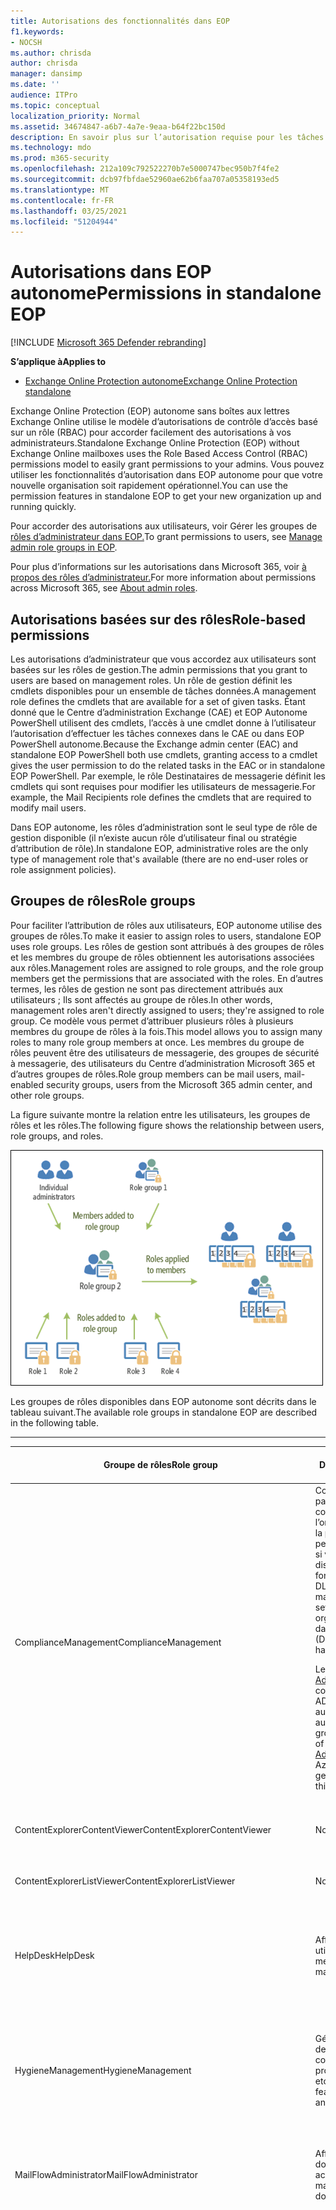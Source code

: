 ```yaml
---
title: Autorisations des fonctionnalités dans EOP
f1.keywords:
- NOCSH
ms.author: chrisda
author: chrisda
manager: dansimp
ms.date: ''
audience: ITPro
ms.topic: conceptual
localization_priority: Normal
ms.assetid: 34674847-a6b7-4a7e-9eaa-b64f22bc150d
description: En savoir plus sur l’autorisation requise pour les tâches dans Exchange Online Protection autonome
ms.technology: mdo
ms.prod: m365-security
ms.openlocfilehash: 212a109c792522270b7e5000747bec950b7f4fe2
ms.sourcegitcommit: dcb97fbfdae52960ae62b6faa707a05358193ed5
ms.translationtype: MT
ms.contentlocale: fr-FR
ms.lasthandoff: 03/25/2021
ms.locfileid: "51204944"
---
```

# <a name="permissions-in-standalone-eop"></a><span data-ttu-id="2ec3d-103">Autorisations dans EOP autonome</span><span class="sxs-lookup"><span data-stu-id="2ec3d-103">Permissions in standalone EOP</span></span>

[!INCLUDE [Microsoft 365 Defender rebranding](../includes/microsoft-defender-for-office.md)]

<span data-ttu-id="2ec3d-104">**S’applique à**</span><span class="sxs-lookup"><span data-stu-id="2ec3d-104">**Applies to**</span></span>
-  [<span data-ttu-id="2ec3d-105">Exchange Online Protection autonome</span><span class="sxs-lookup"><span data-stu-id="2ec3d-105">Exchange Online Protection standalone</span></span>](exchange-online-protection-overview.md)

<span data-ttu-id="2ec3d-106">Exchange Online Protection (EOP) autonome sans boîtes aux lettres Exchange Online utilise le modèle d’autorisations de contrôle d’accès basé sur un rôle (RBAC) pour accorder facilement des autorisations à vos administrateurs.</span><span class="sxs-lookup"><span data-stu-id="2ec3d-106">Standalone Exchange Online Protection (EOP) without Exchange Online mailboxes uses the Role Based Access Control (RBAC) permissions model to easily grant permissions to your admins.</span></span> <span data-ttu-id="2ec3d-107">Vous pouvez utiliser les fonctionnalités d’autorisation dans EOP autonome pour que votre nouvelle organisation soit rapidement opérationnel.</span><span class="sxs-lookup"><span data-stu-id="2ec3d-107">You can use the permission features in standalone EOP to get your new organization up and running quickly.</span></span>

<span data-ttu-id="2ec3d-108">Pour accorder des autorisations aux utilisateurs, voir Gérer les groupes de [rôles d’administrateur dans EOP.](manage-admin-role-group-permissions-in-eop.md)</span><span class="sxs-lookup"><span data-stu-id="2ec3d-108">To grant permissions to users, see [Manage admin role groups in EOP](manage-admin-role-group-permissions-in-eop.md).</span></span>

<span data-ttu-id="2ec3d-109">Pour plus d’informations sur les autorisations dans Microsoft 365, voir [à propos des rôles d’administrateur.](../../admin/add-users/about-admin-roles.md)</span><span class="sxs-lookup"><span data-stu-id="2ec3d-109">For more information about permissions across Microsoft 365, see [About admin roles](../../admin/add-users/about-admin-roles.md).</span></span>

## <a name="role-based-permissions"></a><span data-ttu-id="2ec3d-110">Autorisations basées sur des rôles</span><span class="sxs-lookup"><span data-stu-id="2ec3d-110">Role-based permissions</span></span>

<span data-ttu-id="2ec3d-111">Les autorisations d’administrateur que vous accordez aux utilisateurs sont basées sur les rôles de gestion.</span><span class="sxs-lookup"><span data-stu-id="2ec3d-111">The admin permissions that you grant to users are based on management roles.</span></span> <span data-ttu-id="2ec3d-112">Un rôle de gestion définit les cmdlets disponibles pour un ensemble de tâches données.</span><span class="sxs-lookup"><span data-stu-id="2ec3d-112">A management role defines the cmdlets that are available for a set of given tasks.</span></span> <span data-ttu-id="2ec3d-113">Étant donné que le Centre d’administration Exchange (CAE) et EOP Autonome PowerShell utilisent des cmdlets, l’accès à une cmdlet donne à l’utilisateur l’autorisation d’effectuer les tâches connexes dans le CAE ou dans EOP PowerShell autonome.</span><span class="sxs-lookup"><span data-stu-id="2ec3d-113">Because the Exchange admin center (EAC) and standalone EOP PowerShell both use cmdlets, granting access to a cmdlet gives the user permission to do the related tasks in the EAC or in standalone EOP PowerShell.</span></span> <span data-ttu-id="2ec3d-114">Par exemple, le rôle Destinataires de messagerie définit les cmdlets qui sont requises pour modifier les utilisateurs de messagerie.</span><span class="sxs-lookup"><span data-stu-id="2ec3d-114">For example, the Mail Recipients role defines the cmdlets that are required to modify mail users.</span></span>

<span data-ttu-id="2ec3d-115">Dans EOP autonome, les rôles d’administration sont le seul type de rôle de gestion disponible (il n’existe aucun rôle d’utilisateur final ou stratégie d’attribution de rôle).</span><span class="sxs-lookup"><span data-stu-id="2ec3d-115">In standalone EOP, administrative roles are the only type of management role that's available (there are no end-user roles or role assignment policies).</span></span>

## <a name="role-groups"></a><span data-ttu-id="2ec3d-116">Groupes de rôles</span><span class="sxs-lookup"><span data-stu-id="2ec3d-116">Role groups</span></span>

<span data-ttu-id="2ec3d-117">Pour faciliter l’attribution de rôles aux utilisateurs, EOP autonome utilise des groupes de rôles.</span><span class="sxs-lookup"><span data-stu-id="2ec3d-117">To make it easier to assign roles to users, standalone EOP uses role groups.</span></span> <span data-ttu-id="2ec3d-118">Les rôles de gestion sont attribués à des groupes de rôles et les membres du groupe de rôles obtiennent les autorisations associées aux rôles.</span><span class="sxs-lookup"><span data-stu-id="2ec3d-118">Management roles are assigned to role groups, and the role group members get the permissions that are associated with the roles.</span></span> <span data-ttu-id="2ec3d-119">En d’autres termes, les rôles de gestion ne sont pas directement attribués aux utilisateurs ; Ils sont affectés au groupe de rôles.</span><span class="sxs-lookup"><span data-stu-id="2ec3d-119">In other words, management roles aren't directly assigned to users; they're assigned to role group.</span></span> <span data-ttu-id="2ec3d-120">Ce modèle vous permet d’attribuer plusieurs rôles à plusieurs membres du groupe de rôles à la fois.</span><span class="sxs-lookup"><span data-stu-id="2ec3d-120">This model allows you to assign many roles to many role group members at once.</span></span> <span data-ttu-id="2ec3d-121">Les membres du groupe de rôles peuvent être des utilisateurs de messagerie, des groupes de sécurité à messagerie, des utilisateurs du Centre d’administration Microsoft 365 et d’autres groupes de rôles.</span><span class="sxs-lookup"><span data-stu-id="2ec3d-121">Role group members can be mail users, mail-enabled security groups, users from the Microsoft 365 admin center, and other role groups.</span></span>

<span data-ttu-id="2ec3d-122">La figure suivante montre la relation entre les utilisateurs, les groupes de rôles et les rôles.</span><span class="sxs-lookup"><span data-stu-id="2ec3d-122">The following figure shows the relationship between users, role groups, and roles.</span></span>

![Relations des rôles, des groupes de rôles et des membres](../../media/ITPro_Security_RBAC_EXO_SimplifiedRoleGroupRelationship.png)

<span data-ttu-id="2ec3d-124">Les groupes de rôles disponibles dans EOP autonome sont décrits dans le tableau suivant.</span><span class="sxs-lookup"><span data-stu-id="2ec3d-124">The available role groups in standalone EOP are described in the following table.</span></span>

****

|<span data-ttu-id="2ec3d-125">Groupe de rôles</span><span class="sxs-lookup"><span data-stu-id="2ec3d-125">Role group</span></span>|<span data-ttu-id="2ec3d-126">Description</span><span class="sxs-lookup"><span data-stu-id="2ec3d-126">Description</span></span>|<span data-ttu-id="2ec3d-127">Rôles par défaut attribués</span><span class="sxs-lookup"><span data-stu-id="2ec3d-127">Default roles assigned</span></span>|
|---|---|---|
|<span data-ttu-id="2ec3d-128">ComplianceManagement</span><span class="sxs-lookup"><span data-stu-id="2ec3d-128">ComplianceManagement</span></span>|<span data-ttu-id="2ec3d-129">Configurez et gérez les paramètres de conformité au sein de l’organisation, y compris la protection contre la perte de données (DLP) si votre abonnement dispose de fonctionnalités DLP.</span><span class="sxs-lookup"><span data-stu-id="2ec3d-129">Configure and manage compliance settings within the organization, including data loss prevention (DLP) if your subscription has DLP capabilities.</span></span> <p> <span data-ttu-id="2ec3d-130">Les membres du [rôle Administrateur de](/azure/active-directory/users-groups-roles/directory-assign-admin-roles#compliance-administrator) conformité dans Azure AD obtiennent automatiquement les autorisations de ce groupe de rôles.</span><span class="sxs-lookup"><span data-stu-id="2ec3d-130">Members of the [Compliance Administrator](/azure/active-directory/users-groups-roles/directory-assign-admin-roles#compliance-administrator) role in Azure AD automatically get the permissions of this role group.</span></span>|<span data-ttu-id="2ec3d-131">Journaux d’audit</span><span class="sxs-lookup"><span data-stu-id="2ec3d-131">Audit Logs</span></span> <p> <span data-ttu-id="2ec3d-132">Administration de la conformité</span><span class="sxs-lookup"><span data-stu-id="2ec3d-132">Compliance Administration</span></span> <p> <span data-ttu-id="2ec3d-133">Gestion des droits relatifs à l’information</span><span class="sxs-lookup"><span data-stu-id="2ec3d-133">Information Rights Management</span></span> <p> <span data-ttu-id="2ec3d-134">Gestion de la rétention</span><span class="sxs-lookup"><span data-stu-id="2ec3d-134">Retention Management</span></span> <p> <span data-ttu-id="2ec3d-135">Journaux d'audit en affichage seul</span><span class="sxs-lookup"><span data-stu-id="2ec3d-135">View-Only Audit Logs</span></span> <p> <span data-ttu-id="2ec3d-136">Afficher uniquement la configuration</span><span class="sxs-lookup"><span data-stu-id="2ec3d-136">View-Only Configuration</span></span> <p> <span data-ttu-id="2ec3d-137">Afficher uniquement les destinataires</span><span class="sxs-lookup"><span data-stu-id="2ec3d-137">View-Only Recipients</span></span>|
|<span data-ttu-id="2ec3d-138">ContentExplorerContentViewer</span><span class="sxs-lookup"><span data-stu-id="2ec3d-138">ContentExplorerContentViewer</span></span>|<span data-ttu-id="2ec3d-139">Non utilisé.</span><span class="sxs-lookup"><span data-stu-id="2ec3d-139">Not used.</span></span>|<span data-ttu-id="2ec3d-140">Visionneuse de contenu de classification des données</span><span class="sxs-lookup"><span data-stu-id="2ec3d-140">Data Classification Content Viewer</span></span>|
|<span data-ttu-id="2ec3d-141">ContentExplorerListViewer</span><span class="sxs-lookup"><span data-stu-id="2ec3d-141">ContentExplorerListViewer</span></span>|<span data-ttu-id="2ec3d-142">Non utilisé.</span><span class="sxs-lookup"><span data-stu-id="2ec3d-142">Not used.</span></span>|<span data-ttu-id="2ec3d-143">Visionneuse de listes de classification des données</span><span class="sxs-lookup"><span data-stu-id="2ec3d-143">Data Classification List Viewer</span></span>|
|<span data-ttu-id="2ec3d-144">HelpDesk</span><span class="sxs-lookup"><span data-stu-id="2ec3d-144">HelpDesk</span></span>|<span data-ttu-id="2ec3d-145">Afficher et gérer les utilisateurs de messagerie.</span><span class="sxs-lookup"><span data-stu-id="2ec3d-145">View and manage mail users.</span></span>|<span data-ttu-id="2ec3d-146">Réinitialiser le mot de passe</span><span class="sxs-lookup"><span data-stu-id="2ec3d-146">Reset Password</span></span> <p> <span data-ttu-id="2ec3d-147">Options utilisateur</span><span class="sxs-lookup"><span data-stu-id="2ec3d-147">User Options</span></span> <p> <span data-ttu-id="2ec3d-148">Afficher uniquement les destinataires</span><span class="sxs-lookup"><span data-stu-id="2ec3d-148">View-Only Recipients</span></span>|
|<span data-ttu-id="2ec3d-149">HygieneManagement</span><span class="sxs-lookup"><span data-stu-id="2ec3d-149">HygieneManagement</span></span>|<span data-ttu-id="2ec3d-150">Gérer les fonctionnalités de protection (anti-courrier indésirable, anti-programme malveillant, etc.).</span><span class="sxs-lookup"><span data-stu-id="2ec3d-150">Manage protection features (anti-spam, anti-malware, etc.).</span></span>|<span data-ttu-id="2ec3d-151">Hygiène de transport</span><span class="sxs-lookup"><span data-stu-id="2ec3d-151">Transport Hygiene</span></span> <p> <span data-ttu-id="2ec3d-152">Afficher uniquement la configuration</span><span class="sxs-lookup"><span data-stu-id="2ec3d-152">View-Only Configuration</span></span> <p> <span data-ttu-id="2ec3d-153">Afficher uniquement les destinataires</span><span class="sxs-lookup"><span data-stu-id="2ec3d-153">View-Only Recipients</span></span>|
|<span data-ttu-id="2ec3d-154">MailFlowAdministrator</span><span class="sxs-lookup"><span data-stu-id="2ec3d-154">MailFlowAdministrator</span></span>|<span data-ttu-id="2ec3d-155">Afficher et gérer les domaines et connecteurs acceptés</span><span class="sxs-lookup"><span data-stu-id="2ec3d-155">View and manage accepted domains and connectors</span></span>|<span data-ttu-id="2ec3d-156">Domaines distants et acceptés</span><span class="sxs-lookup"><span data-stu-id="2ec3d-156">Remote and Accepted Domains</span></span> <p> <span data-ttu-id="2ec3d-157">Afficher uniquement les destinataires</span><span class="sxs-lookup"><span data-stu-id="2ec3d-157">View-Only Recipients</span></span>|
|<span data-ttu-id="2ec3d-158">OrganizationManagement</span><span class="sxs-lookup"><span data-stu-id="2ec3d-158">OrganizationManagement</span></span>|<span data-ttu-id="2ec3d-159">Accès administrateur à l’ensemble de l’organisation et possibilité d’effectuer presque n’importe quelle tâche.</span><span class="sxs-lookup"><span data-stu-id="2ec3d-159">Admin access to the entire organization and the ability to perform almost any task.</span></span> <p> <span data-ttu-id="2ec3d-160">Les membres du [rôle Administrateur](/azure/active-directory/users-groups-roles/directory-assign-admin-roles#global-administrator--company-administrator) général dans Azure AD obtiennent automatiquement les autorisations de ce groupe de rôles.</span><span class="sxs-lookup"><span data-stu-id="2ec3d-160">Members of the [Global Administrator](/azure/active-directory/users-groups-roles/directory-assign-admin-roles#global-administrator--company-administrator) role in Azure AD automatically get the permissions of this role group.</span></span> <p> <span data-ttu-id="2ec3d-161">**Important**: étant donné que le groupe de rôles OrganizationManagement est un rôle puissant, seuls les utilisateurs qui effectuent des tâches administratives au niveau de l’organisation doivent être membres de ce groupe de rôles.</span><span class="sxs-lookup"><span data-stu-id="2ec3d-161">**Important**: Because the OrganizationManagement role group is a powerful role, only users that perform organizational-level administrative tasks should be members of this role group.</span></span>|<span data-ttu-id="2ec3d-162">AntiMalware</span><span class="sxs-lookup"><span data-stu-id="2ec3d-162">AntiMalware</span></span> <p> <span data-ttu-id="2ec3d-163">AntiSpam</span><span class="sxs-lookup"><span data-stu-id="2ec3d-163">AntiSpam</span></span> <p> <span data-ttu-id="2ec3d-164">Journaux d’audit</span><span class="sxs-lookup"><span data-stu-id="2ec3d-164">Audit Logs</span></span> <p> <span data-ttu-id="2ec3d-165">Administrateur de conformité</span><span class="sxs-lookup"><span data-stu-id="2ec3d-165">Compliance Administrator</span></span> <p> <span data-ttu-id="2ec3d-166">Groupes de distribution dynamique</span><span class="sxs-lookup"><span data-stu-id="2ec3d-166">Distribution Groups</span></span> <p> <span data-ttu-id="2ec3d-167">Gestion des droits relatifs à l’information</span><span class="sxs-lookup"><span data-stu-id="2ec3d-167">Information Rights Management</span></span> <p> <span data-ttu-id="2ec3d-168">Création de destinataires de message</span><span class="sxs-lookup"><span data-stu-id="2ec3d-168">Mail Recipient Creation</span></span> <p> <span data-ttu-id="2ec3d-169">Destinataires de message</span><span class="sxs-lookup"><span data-stu-id="2ec3d-169">Mail Recipients</span></span> <p> <span data-ttu-id="2ec3d-170">Suivi de messages</span><span class="sxs-lookup"><span data-stu-id="2ec3d-170">Message Tracking</span></span> <p> <span data-ttu-id="2ec3d-171">Migration</span><span class="sxs-lookup"><span data-stu-id="2ec3d-171">Migration</span></span> <p> <span data-ttu-id="2ec3d-172">Accès au client de l’organisation</span><span class="sxs-lookup"><span data-stu-id="2ec3d-172">Organization Client Access</span></span> <p> <span data-ttu-id="2ec3d-173">Configuration de l’organisation</span><span class="sxs-lookup"><span data-stu-id="2ec3d-173">Organization Configuration</span></span> <p> <span data-ttu-id="2ec3d-174">Paramètres de transport de l’organisation</span><span class="sxs-lookup"><span data-stu-id="2ec3d-174">Organization Transport Settings</span></span> <p> <span data-ttu-id="2ec3d-175">Quarantaine</span><span class="sxs-lookup"><span data-stu-id="2ec3d-175">Quarantine</span></span> <p> <span data-ttu-id="2ec3d-176">Stratégies de destinataire</span><span class="sxs-lookup"><span data-stu-id="2ec3d-176">Recipient Policies</span></span> <p> <span data-ttu-id="2ec3d-177">Domaines distants et acceptés</span><span class="sxs-lookup"><span data-stu-id="2ec3d-177">Remote and Accepted Domains</span></span> <p> <span data-ttu-id="2ec3d-178">Réinitialiser le mot de passe</span><span class="sxs-lookup"><span data-stu-id="2ec3d-178">Reset Password</span></span> <p> <span data-ttu-id="2ec3d-179">Gestion de la rétention</span><span class="sxs-lookup"><span data-stu-id="2ec3d-179">Retention Management</span></span> <p> <span data-ttu-id="2ec3d-180">Gestion des rôles</span><span class="sxs-lookup"><span data-stu-id="2ec3d-180">Role Management</span></span> <p> <span data-ttu-id="2ec3d-181">Administrateur de sécurité</span><span class="sxs-lookup"><span data-stu-id="2ec3d-181">Security Administrator</span></span> <p> <span data-ttu-id="2ec3d-182">Création et appartenance à un groupe de sécurité</span><span class="sxs-lookup"><span data-stu-id="2ec3d-182">Security Group Creation and Membership</span></span> <p> <span data-ttu-id="2ec3d-183">Lecteur de sécurité</span><span class="sxs-lookup"><span data-stu-id="2ec3d-183">Security Reader</span></span> <p> <span data-ttu-id="2ec3d-184">Administrateur d’étiquette de niveau de sensibilité</span><span class="sxs-lookup"><span data-stu-id="2ec3d-184">Sensitivity Label Administrator</span></span> <p> <span data-ttu-id="2ec3d-185">Surveillance</span><span class="sxs-lookup"><span data-stu-id="2ec3d-185">Supervision</span></span> <p> <span data-ttu-id="2ec3d-186">Hygiène de transport</span><span class="sxs-lookup"><span data-stu-id="2ec3d-186">Transport Hygiene</span></span> <p> <span data-ttu-id="2ec3d-187">Règles de transport</span><span class="sxs-lookup"><span data-stu-id="2ec3d-187">Transport Rules</span></span> <p> <span data-ttu-id="2ec3d-188">Options utilisateur</span><span class="sxs-lookup"><span data-stu-id="2ec3d-188">User Options</span></span> <p> <span data-ttu-id="2ec3d-189">View-Only anti-programme malveillant</span><span class="sxs-lookup"><span data-stu-id="2ec3d-189">View-Only AntiMalware</span></span> <p> <span data-ttu-id="2ec3d-190">View-Only AntiSpam</span><span class="sxs-lookup"><span data-stu-id="2ec3d-190">View-Only AntiSpam</span></span> <p> <span data-ttu-id="2ec3d-191">Journaux d'audit en affichage seul</span><span class="sxs-lookup"><span data-stu-id="2ec3d-191">View-Only Audit Logs</span></span> <p> <span data-ttu-id="2ec3d-192">Afficher uniquement la configuration</span><span class="sxs-lookup"><span data-stu-id="2ec3d-192">View-Only Configuration</span></span> <p> <span data-ttu-id="2ec3d-193">View-Only quarantaine</span><span class="sxs-lookup"><span data-stu-id="2ec3d-193">View-Only Quarantine</span></span> <p> <span data-ttu-id="2ec3d-194">Afficher uniquement les destinataires</span><span class="sxs-lookup"><span data-stu-id="2ec3d-194">View-Only Recipients</span></span> <p> <span data-ttu-id="2ec3d-195">View-Only Threat Intelligence</span><span class="sxs-lookup"><span data-stu-id="2ec3d-195">View-Only Threat Intelligence</span></span>|
|<span data-ttu-id="2ec3d-196">QuarantineAdministrator</span><span class="sxs-lookup"><span data-stu-id="2ec3d-196">QuarantineAdministrator</span></span>|<span data-ttu-id="2ec3d-197">Gérer les messages mis en quarantaine pour tous les destinataires.</span><span class="sxs-lookup"><span data-stu-id="2ec3d-197">Manage quarantined messages for all recipients.</span></span>|<span data-ttu-id="2ec3d-198">Quarantaine</span><span class="sxs-lookup"><span data-stu-id="2ec3d-198">Quarantine</span></span>|
|<span data-ttu-id="2ec3d-199">RecipientManagement</span><span class="sxs-lookup"><span data-stu-id="2ec3d-199">RecipientManagement</span></span>|<span data-ttu-id="2ec3d-200">Créer, gérer et supprimer des objets destinataire dans l’organisation.</span><span class="sxs-lookup"><span data-stu-id="2ec3d-200">Create, manage, and remove recipient objects in the organization.</span></span>|<span data-ttu-id="2ec3d-201">Groupes de distribution dynamique</span><span class="sxs-lookup"><span data-stu-id="2ec3d-201">Distribution Groups</span></span> <p> <span data-ttu-id="2ec3d-202">Création de destinataires de message</span><span class="sxs-lookup"><span data-stu-id="2ec3d-202">Mail Recipient Creation</span></span> <p> <span data-ttu-id="2ec3d-203">Destinataires de message</span><span class="sxs-lookup"><span data-stu-id="2ec3d-203">Mail Recipients</span></span> <p> <span data-ttu-id="2ec3d-204">Suivi de messages</span><span class="sxs-lookup"><span data-stu-id="2ec3d-204">Message Tracking</span></span> <p> <span data-ttu-id="2ec3d-205">Migration</span><span class="sxs-lookup"><span data-stu-id="2ec3d-205">Migration</span></span> <p> <span data-ttu-id="2ec3d-206">Stratégies de destinataire</span><span class="sxs-lookup"><span data-stu-id="2ec3d-206">Recipient Policies</span></span> <p> <span data-ttu-id="2ec3d-207">Réinitialiser le mot de passe</span><span class="sxs-lookup"><span data-stu-id="2ec3d-207">Reset Password</span></span>|
|<span data-ttu-id="2ec3d-208">RecordsManagement</span><span class="sxs-lookup"><span data-stu-id="2ec3d-208">RecordsManagement</span></span>|<span data-ttu-id="2ec3d-209">Configurer les fonctionnalités de conformité, telles que les balises de stratégie de rétention, les classifications des messages et les règles de flux de messagerie (également appelées règles de transport).</span><span class="sxs-lookup"><span data-stu-id="2ec3d-209">Configure compliance features, such as retention policy tags, message classifications, and mail flow rules (also known as transport rules).</span></span>|<span data-ttu-id="2ec3d-210">Suivi de messages</span><span class="sxs-lookup"><span data-stu-id="2ec3d-210">Message Tracking</span></span> <p> <span data-ttu-id="2ec3d-211">Gestion de la rétention</span><span class="sxs-lookup"><span data-stu-id="2ec3d-211">Retention Management</span></span> <p> <span data-ttu-id="2ec3d-212">Règles de transport</span><span class="sxs-lookup"><span data-stu-id="2ec3d-212">Transport Rules</span></span>|
|<span data-ttu-id="2ec3d-213">SecurityAdministrator</span><span class="sxs-lookup"><span data-stu-id="2ec3d-213">SecurityAdministrator</span></span>|<span data-ttu-id="2ec3d-214">Configurez tous les aspects de la protection dans l’organisation (anti-courrier indésirable, anti-programme malveillant, anti-usurpation d’adresse, mise en quarantaine, etc.).</span><span class="sxs-lookup"><span data-stu-id="2ec3d-214">Configure all aspects of protection in the organization (anti-spam, anti-malware, anti-spoofing, quarantine, etc.).</span></span> <p> <span data-ttu-id="2ec3d-215">Les membres du [rôle Administrateur de](/azure/active-directory/users-groups-roles/directory-assign-admin-roles#security-administrator) la sécurité dans Azure AD obtiennent automatiquement les autorisations de ce groupe de rôles.</span><span class="sxs-lookup"><span data-stu-id="2ec3d-215">Members of the [Security Administrator](/azure/active-directory/users-groups-roles/directory-assign-admin-roles#security-administrator) role in Azure AD automatically get the permissions of this role group.</span></span>|<span data-ttu-id="2ec3d-216">AntiMalware</span><span class="sxs-lookup"><span data-stu-id="2ec3d-216">AntiMalware</span></span> <p> <span data-ttu-id="2ec3d-217">AntiSpam</span><span class="sxs-lookup"><span data-stu-id="2ec3d-217">AntiSpam</span></span> <p> <span data-ttu-id="2ec3d-218">Journaux d’audit</span><span class="sxs-lookup"><span data-stu-id="2ec3d-218">Audit Logs</span></span> <p> <span data-ttu-id="2ec3d-219">Quarantaine</span><span class="sxs-lookup"><span data-stu-id="2ec3d-219">Quarantine</span></span> <p> <span data-ttu-id="2ec3d-220">Administrateur de sécurité</span><span class="sxs-lookup"><span data-stu-id="2ec3d-220">Security Administrator</span></span> <p> <span data-ttu-id="2ec3d-221">Administrateur d’étiquette de niveau de sensibilité</span><span class="sxs-lookup"><span data-stu-id="2ec3d-221">Sensitivity Label Administrator</span></span> <p> <span data-ttu-id="2ec3d-222">View-Only anti-programme malveillant</span><span class="sxs-lookup"><span data-stu-id="2ec3d-222">View-Only AntiMalware</span></span> <p> <span data-ttu-id="2ec3d-223">View-Only AntiSpam</span><span class="sxs-lookup"><span data-stu-id="2ec3d-223">View-Only AntiSpam</span></span> <p> <span data-ttu-id="2ec3d-224">Journaux d'audit en affichage seul</span><span class="sxs-lookup"><span data-stu-id="2ec3d-224">View-Only Audit Logs</span></span> <p> <span data-ttu-id="2ec3d-225">View-Only quarantaine</span><span class="sxs-lookup"><span data-stu-id="2ec3d-225">View-Only Quarantine</span></span> <p> <span data-ttu-id="2ec3d-226">View-Only Threat Intelligence</span><span class="sxs-lookup"><span data-stu-id="2ec3d-226">View-Only Threat Intelligence</span></span>|
|<span data-ttu-id="2ec3d-227">SecurityReader</span><span class="sxs-lookup"><span data-stu-id="2ec3d-227">SecurityReader</span></span>|<span data-ttu-id="2ec3d-228">Accès en affichage seul à tous les aspects de la protection de l’organisation (anti-courrier indésirable, anti-programme malveillant, détection d’usurpation d’adresse, mise en quarantaine, etc.).</span><span class="sxs-lookup"><span data-stu-id="2ec3d-228">View-only access to all aspects of protection in the organization (anti-spam, anti-malware, anti-spoofing, quarantine, etc.).</span></span> <p> <span data-ttu-id="2ec3d-229">Les membres du [rôle Lecteur de](/azure/active-directory/users-groups-roles/directory-assign-admin-roles#security-reader) sécurité dans Azure AD obtiennent automatiquement les autorisations de ce groupe de rôles.</span><span class="sxs-lookup"><span data-stu-id="2ec3d-229">Members of the [Security Reader](/azure/active-directory/users-groups-roles/directory-assign-admin-roles#security-reader) role in Azure AD automatically get the permissions of this role group.</span></span>|<span data-ttu-id="2ec3d-230">Lecteur de sécurité</span><span class="sxs-lookup"><span data-stu-id="2ec3d-230">Security Reader</span></span> <p> <span data-ttu-id="2ec3d-231">View-Only anti-programme malveillant</span><span class="sxs-lookup"><span data-stu-id="2ec3d-231">View-Only AntiMalware</span></span> <p> <span data-ttu-id="2ec3d-232">View-Only AntiSpam</span><span class="sxs-lookup"><span data-stu-id="2ec3d-232">View-Only AntiSpam</span></span> <p> <span data-ttu-id="2ec3d-233">View-Only quarantaine</span><span class="sxs-lookup"><span data-stu-id="2ec3d-233">View-Only Quarantine</span></span> <p> <span data-ttu-id="2ec3d-234">View-Only Threat Intelligence</span><span class="sxs-lookup"><span data-stu-id="2ec3d-234">View-Only Threat Intelligence</span></span>|
|<span data-ttu-id="2ec3d-235">TenantAdmins</span><span class="sxs-lookup"><span data-stu-id="2ec3d-235">TenantAdmins</span></span>|<span data-ttu-id="2ec3d-236">L’appartenance à ce groupe de rôles est synchronisée entre les services et gérée de manière centralisée.</span><span class="sxs-lookup"><span data-stu-id="2ec3d-236">Membership in this role group is synchronized across services and managed centrally.</span></span> <span data-ttu-id="2ec3d-237">Par défaut, aucun rôle n’est attribué à ce groupe de rôles.</span><span class="sxs-lookup"><span data-stu-id="2ec3d-237">By default, this role group is not assigned any roles.</span></span> <span data-ttu-id="2ec3d-238">Toutefois, il sera membre du groupe de rôles Gestion de l’organisation et héritera de ces autorisations.</span><span class="sxs-lookup"><span data-stu-id="2ec3d-238">However, it will be a member of the Organization Management role group and will inherit those permissions.</span></span>|<span data-ttu-id="2ec3d-239">aucune</span><span class="sxs-lookup"><span data-stu-id="2ec3d-239">none</span></span>|
|<span data-ttu-id="2ec3d-240">ViewOnlyOrganizationManagement</span><span class="sxs-lookup"><span data-stu-id="2ec3d-240">ViewOnlyOrganizationManagement</span></span>|<span data-ttu-id="2ec3d-241">Afficher les objets destinataire, protection et configuration et leurs propriétés dans l’organisation.</span><span class="sxs-lookup"><span data-stu-id="2ec3d-241">View recipient, protection, and configuration objects and their properties in the organization.</span></span>|<span data-ttu-id="2ec3d-242">Administrateur de conformité</span><span class="sxs-lookup"><span data-stu-id="2ec3d-242">Compliance Administrator</span></span> <p> <span data-ttu-id="2ec3d-243">Administrateur de sécurité</span><span class="sxs-lookup"><span data-stu-id="2ec3d-243">Security Administrator</span></span> <p> <span data-ttu-id="2ec3d-244">Lecteur de sécurité</span><span class="sxs-lookup"><span data-stu-id="2ec3d-244">Security Reader</span></span> <p> <span data-ttu-id="2ec3d-245">Administrateur d’étiquette de niveau de sensibilité</span><span class="sxs-lookup"><span data-stu-id="2ec3d-245">Sensitivity Label Administrator</span></span> <p> <span data-ttu-id="2ec3d-246">Afficher uniquement la configuration</span><span class="sxs-lookup"><span data-stu-id="2ec3d-246">View-Only Configuration</span></span> <p> <span data-ttu-id="2ec3d-247">Afficher uniquement les destinataires</span><span class="sxs-lookup"><span data-stu-id="2ec3d-247">View-Only Recipients</span></span>|
|

<span data-ttu-id="2ec3d-248">Si vous travaillez dans une petite organisation qui ne compte que quelques administrateurs, vous devrez peut-être ajouter ces utilisateurs au groupe de rôles Gestion de l’organisation uniquement et vous n’aurez peut-être jamais besoin d’utiliser les autres groupes de rôles.</span><span class="sxs-lookup"><span data-stu-id="2ec3d-248">If you work in a small organization that has only a few admins, you might need to add those users to the Organization Management role group only, and you may never need to use the other role groups.</span></span> <span data-ttu-id="2ec3d-249">Si vous travaillez dans une organisation de grande taille, vous pouvez avoir des administrateurs qui effectuent des tâches spécifiques, telles que la configuration du destinataire.</span><span class="sxs-lookup"><span data-stu-id="2ec3d-249">If you work in a larger organization, you might have admins who perform specific tasks, such as recipient configuration.</span></span> <span data-ttu-id="2ec3d-250">Dans ce cas, vous pouvez ajouter un administrateur au groupe de rôles Gestion des destinataires et un autre administrateur au groupe de rôles Gestion de l’organisation.</span><span class="sxs-lookup"><span data-stu-id="2ec3d-250">In those cases, you might add one admin to the Recipient Management role group, and another admin to the Organization Management role group.</span></span> <span data-ttu-id="2ec3d-251">Ces administrateurs peuvent alors gérer leurs domaines spécifiques, mais ils ne sont pas autorisés à gérer les domaines dont ils ne sont pas responsables.</span><span class="sxs-lookup"><span data-stu-id="2ec3d-251">Those admins can then manage their specific areas, but they won't have permissions to manage areas they're not responsible for.</span></span>

<span data-ttu-id="2ec3d-252">Si les groupes de rôles intégrés dans Exchange Online ne correspondent pas à la fonction de vos administrateurs, vous pouvez créer des groupes de rôles y ajouter des rôles.</span><span class="sxs-lookup"><span data-stu-id="2ec3d-252">If the built-in role groups in Exchange Online don't match the job function of your administrators, you can create role groups and add roles to them.</span></span> <span data-ttu-id="2ec3d-253">Pour plus d’informations, voir [Gérer les groupes de rôles dans EOP autonome.](manage-admin-role-group-permissions-in-eop.md)</span><span class="sxs-lookup"><span data-stu-id="2ec3d-253">For more information, see [Manage role groups in standalone EOP](manage-admin-role-group-permissions-in-eop.md).</span></span>

## <a name="roles"></a><span data-ttu-id="2ec3d-254">Rôles</span><span class="sxs-lookup"><span data-stu-id="2ec3d-254">Roles</span></span>

<span data-ttu-id="2ec3d-255">Les rôles intégrés disponibles dans EOP autonome sont décrits dans le tableau suivant.</span><span class="sxs-lookup"><span data-stu-id="2ec3d-255">The built-in roles that are available in standalone EOP are described in the following table.</span></span>

****

|<span data-ttu-id="2ec3d-256">Role\*\*</span><span class="sxs-lookup"><span data-stu-id="2ec3d-256">Role\*\*</span></span>|<span data-ttu-id="2ec3d-257">Description</span><span class="sxs-lookup"><span data-stu-id="2ec3d-257">Description</span></span>|<span data-ttu-id="2ec3d-258">Attributions de groupe de rôles par défaut</span><span class="sxs-lookup"><span data-stu-id="2ec3d-258">Default role group assignments</span></span>|
|---|---|---|
|<span data-ttu-id="2ec3d-259">AntiMalware</span><span class="sxs-lookup"><span data-stu-id="2ec3d-259">AntiMalware</span></span>|<span data-ttu-id="2ec3d-260">Afficher et modifier la configuration et les rapports pour les fonctionnalités anti-programme malveillant.</span><span class="sxs-lookup"><span data-stu-id="2ec3d-260">View and modify the configuration and reports for anti-malware features.</span></span>|<span data-ttu-id="2ec3d-261">OrganizationManagement</span><span class="sxs-lookup"><span data-stu-id="2ec3d-261">OrganizationManagement</span></span> <p> <span data-ttu-id="2ec3d-262">SecurityAdministrator</span><span class="sxs-lookup"><span data-stu-id="2ec3d-262">SecurityAdministrator</span></span>|
|<span data-ttu-id="2ec3d-263">AntiSpam</span><span class="sxs-lookup"><span data-stu-id="2ec3d-263">AntiSpam</span></span>|<span data-ttu-id="2ec3d-264">Afficher et modifier la configuration et les rapports pour les fonctionnalités anti-courrier indésirable.</span><span class="sxs-lookup"><span data-stu-id="2ec3d-264">View and modify the configuration and reports for anti-spam features.</span></span>|<span data-ttu-id="2ec3d-265">OrganizationManagement</span><span class="sxs-lookup"><span data-stu-id="2ec3d-265">OrganizationManagement</span></span> <p> <span data-ttu-id="2ec3d-266">SecurityAdministrator</span><span class="sxs-lookup"><span data-stu-id="2ec3d-266">SecurityAdministrator</span></span>|
|<span data-ttu-id="2ec3d-267">Journaux d’audit</span><span class="sxs-lookup"><span data-stu-id="2ec3d-267">Audit Logs</span></span>|<span data-ttu-id="2ec3d-268">Recherchez le journal d’audit de l’administrateur et affichez les résultats.</span><span class="sxs-lookup"><span data-stu-id="2ec3d-268">Search the administrator audit log and view the results.</span></span>|<span data-ttu-id="2ec3d-269">ComplianceManagement</span><span class="sxs-lookup"><span data-stu-id="2ec3d-269">ComplianceManagement</span></span> <p> <span data-ttu-id="2ec3d-270">OrganizationManagement</span><span class="sxs-lookup"><span data-stu-id="2ec3d-270">OrganizationManagement</span></span> <p> <span data-ttu-id="2ec3d-271">SecurityAdministrator</span><span class="sxs-lookup"><span data-stu-id="2ec3d-271">SecurityAdministrator</span></span>|
|<span data-ttu-id="2ec3d-272">Administrateur de conformité<sup>\*</sup></span><span class="sxs-lookup"><span data-stu-id="2ec3d-272">Compliance Administrator<sup>\*</sup></span></span>||<span data-ttu-id="2ec3d-273">ComplianceManagement</span><span class="sxs-lookup"><span data-stu-id="2ec3d-273">ComplianceManagement</span></span> <p> <span data-ttu-id="2ec3d-274">OrganizationManagement</span><span class="sxs-lookup"><span data-stu-id="2ec3d-274">OrganizationManagement</span></span> <p> <span data-ttu-id="2ec3d-275">ViewOnlyOrganizationManagement</span><span class="sxs-lookup"><span data-stu-id="2ec3d-275">ViewOnlyOrganizationManagement</span></span>|
|<span data-ttu-id="2ec3d-276">Visionneuse de contenu de classification des données<sup>\*</sup></span><span class="sxs-lookup"><span data-stu-id="2ec3d-276">Data Classification Content Viewer<sup>\*</sup></span></span>||<span data-ttu-id="2ec3d-277">ContentExplorerContentViewer</span><span class="sxs-lookup"><span data-stu-id="2ec3d-277">ContentExplorerContentViewer</span></span>|
|<span data-ttu-id="2ec3d-278">Visionneuse de listes de classification des données<sup>\*</sup></span><span class="sxs-lookup"><span data-stu-id="2ec3d-278">Data Classification List Viewer<sup>\*</sup></span></span>||
|<span data-ttu-id="2ec3d-279">Groupes de distribution dynamique</span><span class="sxs-lookup"><span data-stu-id="2ec3d-279">Distribution Groups</span></span>|<span data-ttu-id="2ec3d-280">Créer et gérer tous les groupes de distribution, les groupes de sécurité à messagerie et les membres.</span><span class="sxs-lookup"><span data-stu-id="2ec3d-280">Create and manage all distribution groups, mail-enabled security groups, and members.</span></span>|<span data-ttu-id="2ec3d-281">OrganizationManagement</span><span class="sxs-lookup"><span data-stu-id="2ec3d-281">OrganizationManagement</span></span> <p> <span data-ttu-id="2ec3d-282">RecipientManagement</span><span class="sxs-lookup"><span data-stu-id="2ec3d-282">RecipientManagement</span></span>|
|<span data-ttu-id="2ec3d-283">Gestion des droits de l’information<sup>\*</sup></span><span class="sxs-lookup"><span data-stu-id="2ec3d-283">Information Rights Management<sup>\*</sup></span></span>||<span data-ttu-id="2ec3d-284">ComplianceManagement</span><span class="sxs-lookup"><span data-stu-id="2ec3d-284">ComplianceManagement</span></span> <p> <span data-ttu-id="2ec3d-285">OrganizationManagement</span><span class="sxs-lookup"><span data-stu-id="2ec3d-285">OrganizationManagement</span></span>|
|<span data-ttu-id="2ec3d-286">Création de destinataires de message</span><span class="sxs-lookup"><span data-stu-id="2ec3d-286">Mail Recipient Creation</span></span>|<span data-ttu-id="2ec3d-287">Créez et supprimez des utilisateurs de messagerie.</span><span class="sxs-lookup"><span data-stu-id="2ec3d-287">Create and remove mail users.</span></span>|<span data-ttu-id="2ec3d-288">OrganizationManagement</span><span class="sxs-lookup"><span data-stu-id="2ec3d-288">OrganizationManagement</span></span> <p> <span data-ttu-id="2ec3d-289">RecipientManagement</span><span class="sxs-lookup"><span data-stu-id="2ec3d-289">RecipientManagement</span></span>|
|<span data-ttu-id="2ec3d-290">Destinataires de message</span><span class="sxs-lookup"><span data-stu-id="2ec3d-290">Mail Recipients</span></span>|<span data-ttu-id="2ec3d-291">Modifier les utilisateurs de messagerie existants.</span><span class="sxs-lookup"><span data-stu-id="2ec3d-291">Modify existing mail users.</span></span>|<span data-ttu-id="2ec3d-292">OrganizationManagement</span><span class="sxs-lookup"><span data-stu-id="2ec3d-292">OrganizationManagement</span></span> <p> <span data-ttu-id="2ec3d-293">RecipientManagement</span><span class="sxs-lookup"><span data-stu-id="2ec3d-293">RecipientManagement</span></span>|
|<span data-ttu-id="2ec3d-294">Suivi des messages<sup>\*</sup></span><span class="sxs-lookup"><span data-stu-id="2ec3d-294">Message Tracking<sup>\*</sup></span></span>||<span data-ttu-id="2ec3d-295">OrganizationManagement</span><span class="sxs-lookup"><span data-stu-id="2ec3d-295">OrganizationManagement</span></span> <p> <span data-ttu-id="2ec3d-296">RecipientManagement</span><span class="sxs-lookup"><span data-stu-id="2ec3d-296">RecipientManagement</span></span> <p> <span data-ttu-id="2ec3d-297">Gestion des enregistrements</span><span class="sxs-lookup"><span data-stu-id="2ec3d-297">Records Management</span></span>|
|<span data-ttu-id="2ec3d-298">Migration<sup>\*</sup></span><span class="sxs-lookup"><span data-stu-id="2ec3d-298">Migration<sup>\*</sup></span></span>||<span data-ttu-id="2ec3d-299">OrganizationManagement</span><span class="sxs-lookup"><span data-stu-id="2ec3d-299">OrganizationManagement</span></span> <p> <span data-ttu-id="2ec3d-300">RecipientManagement</span><span class="sxs-lookup"><span data-stu-id="2ec3d-300">RecipientManagement</span></span>|
|<span data-ttu-id="2ec3d-301">MyBaseOptions</span><span class="sxs-lookup"><span data-stu-id="2ec3d-301">MyBaseOptions</span></span>|<span data-ttu-id="2ec3d-302">Permet aux utilisateurs d’afficher leurs propres messages mis en quarantaine.</span><span class="sxs-lookup"><span data-stu-id="2ec3d-302">Allows users to view their own quarantined messages.</span></span> <p> <span data-ttu-id="2ec3d-303">Ce rôle est automatiquement attribué aux utilisateurs et vous ne pouvez pas l’attribuer manuellement.</span><span class="sxs-lookup"><span data-stu-id="2ec3d-303">This role is automatically assigned to users, and you can't assign it manually.</span></span>|<span data-ttu-id="2ec3d-304">aucune</span><span class="sxs-lookup"><span data-stu-id="2ec3d-304">none</span></span>|
|<span data-ttu-id="2ec3d-305">Accès au client de l’organisation<sup>\*</sup></span><span class="sxs-lookup"><span data-stu-id="2ec3d-305">Organization Client Access<sup>\*</sup></span></span>||<span data-ttu-id="2ec3d-306">OrganizationManagement</span><span class="sxs-lookup"><span data-stu-id="2ec3d-306">OrganizationManagement</span></span>|
|<span data-ttu-id="2ec3d-307">Configuration de l’organisation</span><span class="sxs-lookup"><span data-stu-id="2ec3d-307">Organization Configuration</span></span>|<span data-ttu-id="2ec3d-308">Affichage des rapports.</span><span class="sxs-lookup"><span data-stu-id="2ec3d-308">View reports.</span></span>|<span data-ttu-id="2ec3d-309">OrganizationManagement</span><span class="sxs-lookup"><span data-stu-id="2ec3d-309">OrganizationManagement</span></span>|
|<span data-ttu-id="2ec3d-310">Paramètres de transport de l’organisation<sup>\*</sup></span><span class="sxs-lookup"><span data-stu-id="2ec3d-310">Organization Transport Settings<sup>\*</sup></span></span>||<span data-ttu-id="2ec3d-311">OrganizationManagement</span><span class="sxs-lookup"><span data-stu-id="2ec3d-311">OrganizationManagement</span></span>|
|<span data-ttu-id="2ec3d-312">Quarantaine</span><span class="sxs-lookup"><span data-stu-id="2ec3d-312">Quarantine</span></span>|<span data-ttu-id="2ec3d-313">Gérer tous les types de message mis en quarantaine pour tous les destinataires.</span><span class="sxs-lookup"><span data-stu-id="2ec3d-313">Manage all types of quarantined message for all recipients.</span></span>|<span data-ttu-id="2ec3d-314">OrganizationManagement</span><span class="sxs-lookup"><span data-stu-id="2ec3d-314">OrganizationManagement</span></span> <p> <span data-ttu-id="2ec3d-315">QuarantineAdministrator</span><span class="sxs-lookup"><span data-stu-id="2ec3d-315">QuarantineAdministrator</span></span> <p> <span data-ttu-id="2ec3d-316">SecurityAdministrator</span><span class="sxs-lookup"><span data-stu-id="2ec3d-316">SecurityAdministrator</span></span>|
|<span data-ttu-id="2ec3d-317">Stratégies de destinataire<sup>\*</sup></span><span class="sxs-lookup"><span data-stu-id="2ec3d-317">Recipient Policies<sup>\*</sup></span></span>||<span data-ttu-id="2ec3d-318">OrganizationManagement</span><span class="sxs-lookup"><span data-stu-id="2ec3d-318">OrganizationManagement</span></span> <p> <span data-ttu-id="2ec3d-319">RecipientManagement</span><span class="sxs-lookup"><span data-stu-id="2ec3d-319">RecipientManagement</span></span>|
|<span data-ttu-id="2ec3d-320">Domaines distants et acceptés</span><span class="sxs-lookup"><span data-stu-id="2ec3d-320">Remote and Accepted Domains</span></span>|<span data-ttu-id="2ec3d-321">Gérer les domaines distants, les domaines acceptés et les connecteurs.</span><span class="sxs-lookup"><span data-stu-id="2ec3d-321">Manage remote domains, accepted domains, and connectors.</span></span>|<span data-ttu-id="2ec3d-322">MailFlowAdministrator</span><span class="sxs-lookup"><span data-stu-id="2ec3d-322">MailFlowAdministrator</span></span> <p> <span data-ttu-id="2ec3d-323">OrganizationManagement</span><span class="sxs-lookup"><span data-stu-id="2ec3d-323">OrganizationManagement</span></span>|
|<span data-ttu-id="2ec3d-324">Réinitialiser le mot de passe<sup>\*</sup></span><span class="sxs-lookup"><span data-stu-id="2ec3d-324">Reset Password<sup>\*</sup></span></span>||<span data-ttu-id="2ec3d-325">HelpDesk</span><span class="sxs-lookup"><span data-stu-id="2ec3d-325">HelpDesk</span></span> <p> <span data-ttu-id="2ec3d-326">OrganizationManagement</span><span class="sxs-lookup"><span data-stu-id="2ec3d-326">OrganizationManagement</span></span> <p> <span data-ttu-id="2ec3d-327">RecipientManagement</span><span class="sxs-lookup"><span data-stu-id="2ec3d-327">RecipientManagement</span></span>|
|<span data-ttu-id="2ec3d-328">Gestion de la rétention<sup>\*</sup></span><span class="sxs-lookup"><span data-stu-id="2ec3d-328">Retention Management<sup>\*</sup></span></span>||<span data-ttu-id="2ec3d-329">ComplianceManagement</span><span class="sxs-lookup"><span data-stu-id="2ec3d-329">ComplianceManagement</span></span> <p> <span data-ttu-id="2ec3d-330">OrganizationManagement</span><span class="sxs-lookup"><span data-stu-id="2ec3d-330">OrganizationManagement</span></span> <p> <span data-ttu-id="2ec3d-331">RecordsManagement</span><span class="sxs-lookup"><span data-stu-id="2ec3d-331">RecordsManagement</span></span>|
|<span data-ttu-id="2ec3d-332">Gestion des rôles</span><span class="sxs-lookup"><span data-stu-id="2ec3d-332">Role Management</span></span>|<span data-ttu-id="2ec3d-333">Créer et gérer des groupes de rôles.</span><span class="sxs-lookup"><span data-stu-id="2ec3d-333">Create and manage role groups.</span></span>|<span data-ttu-id="2ec3d-334">OrganizationManagement</span><span class="sxs-lookup"><span data-stu-id="2ec3d-334">OrganizationManagement</span></span>|
|<span data-ttu-id="2ec3d-335">Administrateur de sécurité</span><span class="sxs-lookup"><span data-stu-id="2ec3d-335">Security Administrator</span></span>|<span data-ttu-id="2ec3d-336">Gérez la configuration et les rapports pour toutes les fonctionnalités de sécurité et de protection.</span><span class="sxs-lookup"><span data-stu-id="2ec3d-336">Manage the configuration and reports for all security and protection features.</span></span>|<span data-ttu-id="2ec3d-337">OrganizationManagement</span><span class="sxs-lookup"><span data-stu-id="2ec3d-337">OrganizationManagement</span></span> <p> <span data-ttu-id="2ec3d-338">SecurityAdministrator</span><span class="sxs-lookup"><span data-stu-id="2ec3d-338">SecurityAdministrator</span></span> <p> <span data-ttu-id="2ec3d-339">ViewOnlyOrganizationManagement</span><span class="sxs-lookup"><span data-stu-id="2ec3d-339">ViewOnlyOrganizationManagement</span></span>|
|<span data-ttu-id="2ec3d-340">Création et appartenance à un groupe de sécurité</span><span class="sxs-lookup"><span data-stu-id="2ec3d-340">Security Group Creation and Membership</span></span>|<span data-ttu-id="2ec3d-341">Créer et gérer des groupes de sécurité à messagerie.</span><span class="sxs-lookup"><span data-stu-id="2ec3d-341">Create and manage mail-enabled security groups.</span></span>|<span data-ttu-id="2ec3d-342">OrganizationManagement</span><span class="sxs-lookup"><span data-stu-id="2ec3d-342">OrganizationManagement</span></span>|
|<span data-ttu-id="2ec3d-343">Lecteur de sécurité</span><span class="sxs-lookup"><span data-stu-id="2ec3d-343">Security Reader</span></span>|<span data-ttu-id="2ec3d-344">Afficher la configuration et les rapports pour les fonctionnalités de sécurité et de protection.</span><span class="sxs-lookup"><span data-stu-id="2ec3d-344">View the configuration and reports for security and protection features.</span></span>|<span data-ttu-id="2ec3d-345">Gestion de l’organisation</span><span class="sxs-lookup"><span data-stu-id="2ec3d-345">Organization Management</span></span> <p> <span data-ttu-id="2ec3d-346">SecurityReader</span><span class="sxs-lookup"><span data-stu-id="2ec3d-346">SecurityReader</span></span> <p> <span data-ttu-id="2ec3d-347">ViewOnlyOrganizationManagement</span><span class="sxs-lookup"><span data-stu-id="2ec3d-347">ViewOnlyOrganizationManagement</span></span>|
|<span data-ttu-id="2ec3d-348">Administrateur d’étiquette de niveau de sensibilité<sup>\*</sup></span><span class="sxs-lookup"><span data-stu-id="2ec3d-348">Sensitivity Label Administrator<sup>\*</sup></span></span>||<span data-ttu-id="2ec3d-349">OrganizationManagement</span><span class="sxs-lookup"><span data-stu-id="2ec3d-349">OrganizationManagement</span></span> <p> <span data-ttu-id="2ec3d-350">SecurityAdministrator</span><span class="sxs-lookup"><span data-stu-id="2ec3d-350">SecurityAdministrator</span></span> <p> <span data-ttu-id="2ec3d-351">ViewOnlyOrganizationManagement</span><span class="sxs-lookup"><span data-stu-id="2ec3d-351">ViewOnlyOrganizationManagement</span></span>|
|<span data-ttu-id="2ec3d-352">Supervision<sup>\*</sup></span><span class="sxs-lookup"><span data-stu-id="2ec3d-352">Supervision<sup>\*</sup></span></span>||<span data-ttu-id="2ec3d-353">OrganizationManagement</span><span class="sxs-lookup"><span data-stu-id="2ec3d-353">OrganizationManagement</span></span>|
|<span data-ttu-id="2ec3d-354">Hygiène de transport</span><span class="sxs-lookup"><span data-stu-id="2ec3d-354">Transport Hygiene</span></span>|<span data-ttu-id="2ec3d-355">Gérer les fonctionnalités anti-programme malveillant, anti-courrier indésirable et anti-usurpation.</span><span class="sxs-lookup"><span data-stu-id="2ec3d-355">Manage anti-malware, anti-spam features, and anti-spoofing features.</span></span>|<span data-ttu-id="2ec3d-356">HygieneManagement</span><span class="sxs-lookup"><span data-stu-id="2ec3d-356">HygieneManagement</span></span> <p> <span data-ttu-id="2ec3d-357">OrganizationManagement</span><span class="sxs-lookup"><span data-stu-id="2ec3d-357">OrganizationManagement</span></span>|
|<span data-ttu-id="2ec3d-358">Règles de transport</span><span class="sxs-lookup"><span data-stu-id="2ec3d-358">Transport Rules</span></span>|<span data-ttu-id="2ec3d-359">Créer et gérer des règles de flux de messagerie (également appelées règles de transport).</span><span class="sxs-lookup"><span data-stu-id="2ec3d-359">Create and manage mail flow rules (also known as transport rules).</span></span>|<span data-ttu-id="2ec3d-360">OrganizationManagement</span><span class="sxs-lookup"><span data-stu-id="2ec3d-360">OrganizationManagement</span></span> <p> <span data-ttu-id="2ec3d-361">RecordsManagement</span><span class="sxs-lookup"><span data-stu-id="2ec3d-361">RecordsManagement</span></span>|
|<span data-ttu-id="2ec3d-362">Options utilisateur</span><span class="sxs-lookup"><span data-stu-id="2ec3d-362">User Options</span></span>|<span data-ttu-id="2ec3d-363">Modifier les utilisateurs de messagerie existants.</span><span class="sxs-lookup"><span data-stu-id="2ec3d-363">Modify existing mail users.</span></span>|<span data-ttu-id="2ec3d-364">HelpDesk</span><span class="sxs-lookup"><span data-stu-id="2ec3d-364">HelpDesk</span></span> <p> <span data-ttu-id="2ec3d-365">OrganizationManagement</span><span class="sxs-lookup"><span data-stu-id="2ec3d-365">OrganizationManagement</span></span>|
|<span data-ttu-id="2ec3d-366">View-Only anti-programme malveillant</span><span class="sxs-lookup"><span data-stu-id="2ec3d-366">View-Only AntiMalware</span></span>|<span data-ttu-id="2ec3d-367">Afficher la configuration et les rapports pour les fonctionnalités anti-programme malveillant.</span><span class="sxs-lookup"><span data-stu-id="2ec3d-367">View the configuration and reports for anti-malware features.</span></span>|<span data-ttu-id="2ec3d-368">OrganizationManagement</span><span class="sxs-lookup"><span data-stu-id="2ec3d-368">OrganizationManagement</span></span> <p> <span data-ttu-id="2ec3d-369">SecurityAdministrator</span><span class="sxs-lookup"><span data-stu-id="2ec3d-369">SecurityAdministrator</span></span> <p> <span data-ttu-id="2ec3d-370">SecurityReader</span><span class="sxs-lookup"><span data-stu-id="2ec3d-370">SecurityReader</span></span>|
|<span data-ttu-id="2ec3d-371">View-Only AntiSpam</span><span class="sxs-lookup"><span data-stu-id="2ec3d-371">View-Only AntiSpam</span></span>|<span data-ttu-id="2ec3d-372">Afficher la configuration et les rapports pour les fonctionnalités anti-courrier indésirable.</span><span class="sxs-lookup"><span data-stu-id="2ec3d-372">View the configuration and reports for anti-spam features.</span></span>|<span data-ttu-id="2ec3d-373">OrganizationManagement</span><span class="sxs-lookup"><span data-stu-id="2ec3d-373">OrganizationManagement</span></span> <p> <span data-ttu-id="2ec3d-374">SecurityAdministrator</span><span class="sxs-lookup"><span data-stu-id="2ec3d-374">SecurityAdministrator</span></span> <p> <span data-ttu-id="2ec3d-375">SecurityReader</span><span class="sxs-lookup"><span data-stu-id="2ec3d-375">SecurityReader</span></span>|
|<span data-ttu-id="2ec3d-376">Journaux d'audit en affichage seul</span><span class="sxs-lookup"><span data-stu-id="2ec3d-376">View-Only Audit Logs</span></span>|<span data-ttu-id="2ec3d-377">Recherchez le journal d’audit de l’administrateur et affichez les résultats.</span><span class="sxs-lookup"><span data-stu-id="2ec3d-377">Search the administrator audit log and view the results.</span></span>|<span data-ttu-id="2ec3d-378">ComplianceManagement</span><span class="sxs-lookup"><span data-stu-id="2ec3d-378">ComplianceManagement</span></span> <p> <span data-ttu-id="2ec3d-379">OrganizationManagement</span><span class="sxs-lookup"><span data-stu-id="2ec3d-379">OrganizationManagement</span></span> <p> <span data-ttu-id="2ec3d-380">SecurityAdministrator</span><span class="sxs-lookup"><span data-stu-id="2ec3d-380">SecurityAdministrator</span></span>|
|<span data-ttu-id="2ec3d-381">Afficher uniquement la configuration</span><span class="sxs-lookup"><span data-stu-id="2ec3d-381">View-Only Configuration</span></span>|<span data-ttu-id="2ec3d-382">Afficher tous les paramètres d’organisation et de flux de messagerie (non destinataires) de l’organisation.</span><span class="sxs-lookup"><span data-stu-id="2ec3d-382">View all of the organization and mail flow (non-recipient) settings in the organization.</span></span>|<span data-ttu-id="2ec3d-383">ComplianceManagement</span><span class="sxs-lookup"><span data-stu-id="2ec3d-383">ComplianceManagement</span></span> <p> <span data-ttu-id="2ec3d-384">HygieneManagement</span><span class="sxs-lookup"><span data-stu-id="2ec3d-384">HygieneManagement</span></span> <p> <span data-ttu-id="2ec3d-385">OrganizationManagement</span><span class="sxs-lookup"><span data-stu-id="2ec3d-385">OrganizationManagement</span></span> <p> <span data-ttu-id="2ec3d-386">ViewOnlyOrganizationManagement</span><span class="sxs-lookup"><span data-stu-id="2ec3d-386">ViewOnlyOrganizationManagement</span></span>|
|<span data-ttu-id="2ec3d-387">View-Only quarantaine</span><span class="sxs-lookup"><span data-stu-id="2ec3d-387">View-Only Quarantine</span></span>|<span data-ttu-id="2ec3d-388">Afficher tous les messages mis en quarantaine pour tous les destinataires.</span><span class="sxs-lookup"><span data-stu-id="2ec3d-388">View all quarantined messages for all recipients.</span></span>|<span data-ttu-id="2ec3d-389">OrganizationManagement</span><span class="sxs-lookup"><span data-stu-id="2ec3d-389">OrganizationManagement</span></span> <p> <span data-ttu-id="2ec3d-390">SecurityAdministrator</span><span class="sxs-lookup"><span data-stu-id="2ec3d-390">SecurityAdministrator</span></span> <p> <span data-ttu-id="2ec3d-391">SecurityReader</span><span class="sxs-lookup"><span data-stu-id="2ec3d-391">SecurityReader</span></span>|
|<span data-ttu-id="2ec3d-392">Afficher uniquement les destinataires</span><span class="sxs-lookup"><span data-stu-id="2ec3d-392">View-Only Recipients</span></span>|<span data-ttu-id="2ec3d-393">Afficher les propriétés du destinataire et exécuter le suivi des messages.</span><span class="sxs-lookup"><span data-stu-id="2ec3d-393">View recipient properties and run message trace.</span></span>|<span data-ttu-id="2ec3d-394">ComplianceManagement</span><span class="sxs-lookup"><span data-stu-id="2ec3d-394">ComplianceManagement</span></span> <p> <span data-ttu-id="2ec3d-395">HelpDesk</span><span class="sxs-lookup"><span data-stu-id="2ec3d-395">HelpDesk</span></span> <p> <span data-ttu-id="2ec3d-396">HygieneManagement</span><span class="sxs-lookup"><span data-stu-id="2ec3d-396">HygieneManagement</span></span> <p> <span data-ttu-id="2ec3d-397">MailFlowAdministrator</span><span class="sxs-lookup"><span data-stu-id="2ec3d-397">MailFlowAdministrator</span></span> <p>  <span data-ttu-id="2ec3d-398">OrganizationManagement</span><span class="sxs-lookup"><span data-stu-id="2ec3d-398">OrganizationManagement</span></span> <p> <span data-ttu-id="2ec3d-399">ViewOnlyOrganizationManagement</span><span class="sxs-lookup"><span data-stu-id="2ec3d-399">ViewOnlyOrganizationManagement</span></span>|
|<span data-ttu-id="2ec3d-400">View-Only Threat Intelligence<sup>\*</sup></span><span class="sxs-lookup"><span data-stu-id="2ec3d-400">View-Only Threat Intelligence<sup>\*</sup></span></span>||<span data-ttu-id="2ec3d-401">OrganizationManagement</span><span class="sxs-lookup"><span data-stu-id="2ec3d-401">OrganizationManagement</span></span> <p> <span data-ttu-id="2ec3d-402">SecurityAdministrator</span><span class="sxs-lookup"><span data-stu-id="2ec3d-402">SecurityAdministrator</span></span> <p> <span data-ttu-id="2ec3d-403">SecurityReader</span><span class="sxs-lookup"><span data-stu-id="2ec3d-403">SecurityReader</span></span>|
|

<span data-ttu-id="2ec3d-404"><sup>\*</sup> Bien que ce rôle soit disponible, il n’a aucune utilité dans EOP autonome.</span><span class="sxs-lookup"><span data-stu-id="2ec3d-404"><sup>\*</sup> Although this role is available, it basically does nothing useful in standalone EOP.</span></span>

## <a name="microsoft-365-permissions-in-standalone-eop"></a><span data-ttu-id="2ec3d-405">Autorisations Microsoft 365 dans EOP autonome</span><span class="sxs-lookup"><span data-stu-id="2ec3d-405">Microsoft 365 permissions in standalone EOP</span></span>

<span data-ttu-id="2ec3d-406">Lorsque vous créez un utilisateur dans le Centre d’administration Microsoft 365, vous pouvez choisir d’attribuer ou non différents rôles d’administrateur, tels que l’administrateur global, l’administrateur de service, l’administrateur de mot de passe, etc. à l’utilisateur.</span><span class="sxs-lookup"><span data-stu-id="2ec3d-406">When you create a user in the Microsoft 365 admin center, you can choose whether to assign various administrative roles, such as Global admin, Service admin, Password admin, and so on, to the user.</span></span> <span data-ttu-id="2ec3d-407">Certains rôles Microsoft 365 accordent à l’utilisateur des autorisations administratives dans EOP, mais pas tous.</span><span class="sxs-lookup"><span data-stu-id="2ec3d-407">Some, but not all, Microsoft 365 roles grant the user administrative permissions in EOP.</span></span>

> [!NOTE]
> <span data-ttu-id="2ec3d-408">Le compte que vous avez utilisé pour créer votre organisation EOP autonome est automatiquement attribué au rôle d’administrateur global.</span><span class="sxs-lookup"><span data-stu-id="2ec3d-408">The account you used to create your standalone EOP organization is automatically assigned to the Global admin role.</span></span>

<span data-ttu-id="2ec3d-409">Le tableau suivant répertorie les rôles Microsoft 365 et les groupes de rôles EOP autonomes à qui ils correspondent.</span><span class="sxs-lookup"><span data-stu-id="2ec3d-409">The following table lists the Microsoft 365 roles and the standalone EOP role groups that they correspond to.</span></span> <span data-ttu-id="2ec3d-410">Pour plus d’informations sur ces rôles, voir [à propos des rôles d’administrateur.](../../admin/add-users/about-admin-roles.md)</span><span class="sxs-lookup"><span data-stu-id="2ec3d-410">For more information about these roles, see [About admin roles](../../admin/add-users/about-admin-roles.md).</span></span>

****

|<span data-ttu-id="2ec3d-411">Rôle Microsoft 365</span><span class="sxs-lookup"><span data-stu-id="2ec3d-411">Microsoft 365 role</span></span>|<span data-ttu-id="2ec3d-412">Groupe de rôles EOP</span><span class="sxs-lookup"><span data-stu-id="2ec3d-412">EOP role group</span></span>|
|---|---|
|<span data-ttu-id="2ec3d-413">Administrateur Exchange</span><span class="sxs-lookup"><span data-stu-id="2ec3d-413">Exchange admin</span></span>|<span data-ttu-id="2ec3d-414">OrganizationManagement</span><span class="sxs-lookup"><span data-stu-id="2ec3d-414">OrganizationManagement</span></span>|
|<span data-ttu-id="2ec3d-415">Administrateur global</span><span class="sxs-lookup"><span data-stu-id="2ec3d-415">Global admin</span></span>|<span data-ttu-id="2ec3d-416">OrganizationManagement</span><span class="sxs-lookup"><span data-stu-id="2ec3d-416">OrganizationManagement</span></span> <p> <span data-ttu-id="2ec3d-417">**Remarque**: le rôle d’administrateur général et le groupe de rôles OrganizationManagement sont liés à l’aide d’un groupe de rôles d’administrateur d’entreprise spécial.</span><span class="sxs-lookup"><span data-stu-id="2ec3d-417">**Note**: The Global admin role and the OrganizationManagement role group are tied together using a special Company Administrator role group.</span></span> <span data-ttu-id="2ec3d-418">Le groupe de rôles Administrateur d’entreprise est géré en interne et ne peut pas être modifié directement.</span><span class="sxs-lookup"><span data-stu-id="2ec3d-418">The Company Administrator role group is managed internally and can't be modified directly.</span></span>|
|<span data-ttu-id="2ec3d-419">Administrateur de mots de passe</span><span class="sxs-lookup"><span data-stu-id="2ec3d-419">Password admin</span></span>|<span data-ttu-id="2ec3d-420">HelpDesk</span><span class="sxs-lookup"><span data-stu-id="2ec3d-420">HelpDesk</span></span>|
|<span data-ttu-id="2ec3d-421">Lecteur général</span><span class="sxs-lookup"><span data-stu-id="2ec3d-421">Global reader</span></span>|<span data-ttu-id="2ec3d-422">ViewOnlyOrganizationManagement</span><span class="sxs-lookup"><span data-stu-id="2ec3d-422">ViewOnlyOrganizationManagement</span></span>|
|<span data-ttu-id="2ec3d-423">Administrateur de la sécurité</span><span class="sxs-lookup"><span data-stu-id="2ec3d-423">Security admin</span></span>|<span data-ttu-id="2ec3d-424">SecurityAdministrator</span><span class="sxs-lookup"><span data-stu-id="2ec3d-424">SecurityAdministrator</span></span>|
|<span data-ttu-id="2ec3d-425">Lecteur Sécurité</span><span class="sxs-lookup"><span data-stu-id="2ec3d-425">Security reader</span></span>|<span data-ttu-id="2ec3d-426">SecurityReader</span><span class="sxs-lookup"><span data-stu-id="2ec3d-426">SecurityReader</span></span>|
|

<span data-ttu-id="2ec3d-427">Les autres rôles Microsoft 365 n’ont pas de groupe de rôles EOP correspondant et n’accordent pas d’autorisations administratives dans EOP.</span><span class="sxs-lookup"><span data-stu-id="2ec3d-427">Other Microsoft 365 roles don't have a corresponding EOP role group and won't grant administrative permissions in EOP.</span></span> <span data-ttu-id="2ec3d-428">Pour plus d’informations sur l’attribution d’un rôle Microsoft 365 à un utilisateur, voir [Attribuer des rôles d’administrateur.](../../admin/add-users/assign-admin-roles.md)</span><span class="sxs-lookup"><span data-stu-id="2ec3d-428">For more information about assigning a Microsoft 365 role to a user, see [Assign admin roles](../../admin/add-users/assign-admin-roles.md).</span></span>

<span data-ttu-id="2ec3d-429">Les utilisateurs peuvent se voir accorder des droits d’administration dans EOP sans les ajouter aux rôles Microsoft 365.</span><span class="sxs-lookup"><span data-stu-id="2ec3d-429">Users can be granted administrative rights in EOP without adding them to Microsoft 365 roles.</span></span> <span data-ttu-id="2ec3d-430">Pour ce faire, ajoutez l’utilisateur en tant que membre d’un groupe de rôles EOP.</span><span class="sxs-lookup"><span data-stu-id="2ec3d-430">You do this by adding the user as a member of an EOP role group.</span></span> <span data-ttu-id="2ec3d-431">L’utilisateur aura des autorisations dans EOP, mais il n’aura pas d’autorisations dans les autres charges de travail Microsoft 365.</span><span class="sxs-lookup"><span data-stu-id="2ec3d-431">The user will get permissions in EOP, but they won't get permissions in other Microsoft 365 workloads.</span></span>

### <a name="how-do-you-know-this-worked"></a><span data-ttu-id="2ec3d-432">Comment savoir si cela a fonctionné ?</span><span class="sxs-lookup"><span data-stu-id="2ec3d-432">How do you know this worked?</span></span>

<span data-ttu-id="2ec3d-433">Pour vérifier que vous avez correctement copié un groupe de rôles, faites l’une des étapes suivantes :</span><span class="sxs-lookup"><span data-stu-id="2ec3d-433">To verify that you've successfully copied a role group, do either of the following steps:</span></span>

- <span data-ttu-id="2ec3d-434">Dans le EAC, allez à Rôles d’administrateur **des autorisations** et vérifiez que le groupe de rôles est répertorié \> (ou non répertorié).</span><span class="sxs-lookup"><span data-stu-id="2ec3d-434">In the EAC, go to **Permissions** \> **Admin Roles**, and verify the role group is listed (or not listed).</span></span> <span data-ttu-id="2ec3d-435">Sélectionnez le groupe de rôles et vérifiez les  paramètres dans le volet Détails ou cliquez sur Modifier l’icône ![ modifier pour vérifier les ](../../media/ITPro-EAC-EditIcon.png) paramètres.</span><span class="sxs-lookup"><span data-stu-id="2ec3d-435">Select the role group, and verify the settings in the Details pane or click **Edit** ![Edit icon](../../media/ITPro-EAC-EditIcon.png) to verify the settings.</span></span>

- <span data-ttu-id="2ec3d-436">Dans Exchange Online PowerShell, remplacez par le nom du groupe de rôles, puis exécutez la commande suivante pour vérifier que le groupe de rôles existe (ou n’existe pas) et vérifier les \<Role Group Name\> paramètres :</span><span class="sxs-lookup"><span data-stu-id="2ec3d-436">In Exchange Online PowerShell, replace \<Role Group Name\> with the name of the role group, and run the following command to verify the role group exists (or doesn't exist) and verify the settings:</span></span>

  ```PowerShell
  Get-RoleGroup -Identity "<Role Group Name>" | Format-List
  ```